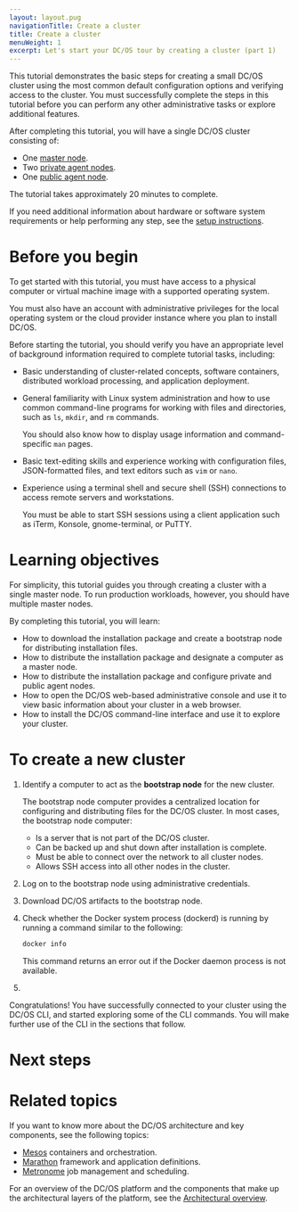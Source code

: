 ```yaml
---
layout: layout.pug
navigationTitle: Create a cluster
title: Create a cluster
menuWeight: 1
excerpt: Let's start your DC/OS tour by creating a cluster (part 1)
---
```

This tutorial demonstrates the basic steps for creating a small DC/OS cluster using the most common default configuration options and verifying access to the cluster. You must successfully complete the steps in this tutorial before you can perform any other administrative tasks or explore additional features.

After completing this tutorial, you will have a single DC/OS cluster consisting of:
- One [master node](/1.13/overview/architecture/node-types/#master-node).
- Two [private agent nodes](/1.13/overview/architecture/node-types/#private-agent).
- One [public agent node]((/1.13/overview/architecture/node-types/#public-agent)).

The tutorial takes approximately 20 minutes to complete.

If you need additional information about hardware or software system requirements or help performing any step, see the [setup instructions](/latest/installing/).

# Before you begin
To get started with this tutorial, you must have access to a physical computer or virtual machine image with a supported operating system.

You must also have an account with administrative privileges for the local operating system or the cloud provider instance where you plan to install DC/OS.

Before starting the tutorial, you should verify you have an appropriate level of background information required to complete tutorial tasks, including:
- Basic understanding of cluster-related concepts, software containers, distributed workload processing, and application deployment.

- General familiarity with Linux system administration and how to use common command-line programs for working with files and directories, such as `ls`, `mkdir`, and `rm` commands. 

    You should also know how to display usage information and command-specific `man` pages.

- Basic text-editing skills and experience working with configuration files, JSON-formatted files, and text editors such as `vim` or `nano`.

- Experience using a terminal shell and secure shell (SSH) connections to access remote servers and workstations.

    You must be able to start SSH sessions using a client application such as iTerm, Konsole, gnome-terminal, or PuTTY.

# Learning objectives
For simplicity, this tutorial guides you through creating a cluster with a single master node. To run production workloads, however, you should have multiple master nodes.

By completing this tutorial, you will learn:
- How to download the installation package and create a bootstrap node for distributing installation files.
- How to distribute the installation package and designate a computer as a master node.
- How to distribute the installation package and configure private and public agent nodes.
- How to open the DC/OS web-based administrative console and use it to view basic information about your cluster in a web browser.
- How to install the DC/OS command-line interface and use it to explore your cluster.

# To create a new cluster
1. Identify a computer to act as the **bootstrap node** for the new cluster.

    The bootstrap node computer provides a centralized location for configuring and distributing files for the DC/OS cluster. In most cases, the bootstrap node computer:
    - Is a server that is not part of the DC/OS cluster.
    - Can be backed up and shut down after installation is complete.
    - Must be able to connect over the network to all cluster nodes.
    - Allows SSH access into all other nodes in the cluster. 

1. Log on to the bootstrap node using administrative credentials.

1. Download DC/OS artifacts to the bootstrap node.

1. Check whether the Docker system process (dockerd) is running by running a command similar to the following:

    ```bash
    docker info
    ```

    This command returns an error out if the Docker daemon process is not available.

1. 

Congratulations! You have successfully connected to your cluster using the DC/OS CLI, and started exploring some of the CLI commands.
You will make further use of the CLI in the sections that follow.

# Next steps

# Related topics
If you want to know more about the DC/OS architecture and key components, see the following topics: 
- [Mesos](/overview/architecture/components/#apache-mesos) containers and orchestration.
- [Marathon](/overview/architecture/components/#marathon) framework and application definitions.
- [Metronome](/overview/architecture/components/#marathon) job management and scheduling.

For an overview of the DC/OS platform and the components that make up the architectural layers of the platform, see the [Architectural overview](latest/overview/architecture/components/).
